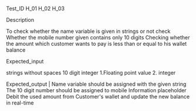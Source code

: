 Test_ID
H_01
H_02
H_03

Description

To check whether the name variable is given in strings or not check Whether the mobile number given contains only 10 digits Checking whether the amount which customer wants to pay is less than or equal to his wallet balance

Expected_input

strings without spaces 10 digit integer 1.Floating point value 2. integer

Expected_output | Name variable should be assigned with the given string The 10 digit number should be assigned to mobile Information placeholder Debit the used amount from Customer's wallet and update the new balance in real-time


